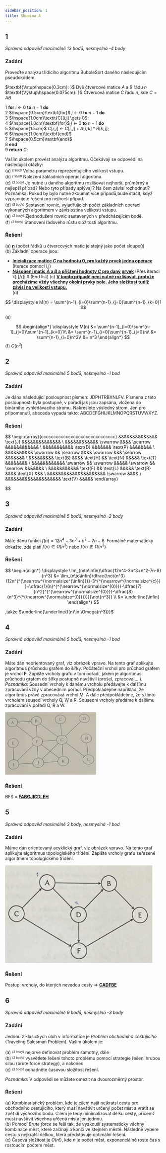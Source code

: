 ```yaml
---
sidebar_position: 1
title: Skupina A
---
```


## 1

*Správná odpověď macimálně 13 bodů, nesmyslná -4 body*

### Zadání

Proveďte analýzu třídícího algoritmu BubbleSort daného následujícím pseudokódem.

$\textbf{Vstup\hspace{0.3cm}: }$ Dvě čtvercové matice $\textit{A}$ a $\textit{B}$ řádu $n$ <br />
$\textbf{Výstup\hspace{0.075cm}: }$ Čtvercová matice $\textit{C}$ řádu $n$, kde $\textit{C} = \textit{AB}$ <br />

1 $\textbf{for}$ $\textit{i}$ $\gets$ 0 $\textbf{to}$ $\textit{n} - 1$  $\textbf{do}$ <br />
2 $\hspace{0.5cm}\textbf{for}$ $\textit{j}$ $\gets$ $0$ $\textbf{to}$ $\textit{n} - 1$  $\textbf{do}$ <br />
3 $\hspace{1.0cm}\textit{C}[i,j] \gets 0$; <br />
4 $\hspace{1.0cm}\textbf{for}$ $\textit{j}$ $\gets$ $0$ $\textbf{to}$ $\textit{n} - 1$  $\textbf{do}$ <br />
5 $\hspace{1.5cm}$ $\textit{C}[i,j]$ $\gets$ $\textit{C}[i,j] + \textit{A}[i,k] * \textit{B}[k,j]$; <br />
6 $\hspace{1.0cm}\textbf{end}$<br />
7 $\hspace{0.5cm}\textbf{end}$<br />
8 $\textbf{end}$<br />
9 $\textbf{return}$ $\textit{C}$;<br />

Vaším úkolem provést analýzu algoritmu. Očekávají se odpovědi na následující otázky: <br />
(a) <sup><sub>*(1 bod)*</sub></sup> Volba parametru reprezentujícího velikost vstupu. <br />
(b) <sup><sub>*(1 bod)*</sub></sup> Nalezení základních operací algoritmu. <br />
(c) <sup><sub>*(3 body)*</sub></sup> Je nutné u daného algoritmu rozlišovat nejhorší, průměrný a nejlepší případ? Nebo tyto případy splývají? Na čem závisí rozhodnutí? Poznámka: Pokud by bylo nutné zkoumat více případů,bude stačit, když vypracujete řešení pro nejhorší případ. <br />
(d) <sup><sub>*(3 body)*</sub></sup> Sestavení rovnic, vyjadřujících počet základních operací vykonaných algoritmem v závislostina velikosti vstupu. <br />
(e) <sup><sub>*(3 body)*</sub></sup> Zjednodušení rovnic sestavených v předcházejícím bodě. <br />
(f) <sup><sub>*(2 body)*</sub></sup> Stanovení řádového růstu složitosti algoritmu.

### Řešení

(a) <u>**n**</u> (počet řádků u čtvercových matic je stejný jako počet sloupců) <br />
(b) Základní operace jsou:
- ‎<u>**Inicializace matice $C$ na hodnotu 0, pro každý prvek jedna operace**</u> (Iterace pomocí i,j)
- ‎<u>**Násobení matic $A$ a $B$ a přičtení hodnoty $C$ pro daný prvek**</u> (Přes iteraci k)
[//]: # (End list)
(c) <u>**V tomto případě není nutné rozlišovat, protože procházíme vždy všechny okolní prvky pole. Jeho složitost tudíž závisí na velikosti vstupu.**</u> <br />
(d) 

$$
\displaystyle M(n) = \sum^{n-1}_{i=0}\sum^{n-1}_{j=0}\sum^{n-1}_{k=0}1
$$

(e)

$$
\begin{align*}
\displaystyle M(n) &= \sum^{n-1}_{i=0}\sum^{n-1}_{j=0}\sum^{n-1}_{k=0}1\\
&= \sum^{n-1}_{i=0}\sum^{n-1}_{j=0}n\\
&= \sum^{n-1}_{i=0}n^2\\
&= n^3
\end{align*}
$$
(f) $O(n^3)$ <br />

## 2

*Správná odpověď maximálně 5 bodů, nesmyslná -1 bod*

### Zadání

Je dána následující posloupnost písmen: JDPHTRBXNLFV. Písmena z této posloupnosti byla postupně, v pořadí jak jsou zapsána, vložena do binárního vyhledávacího stromu. Nakreslete výsledný strom. Jen pro připomenutí, abeceda vypadá takto: ABCDEFGHIJKLMNOPQRSTUVWXYZ.

### Řešení


$$
\begin{array}{cccccccccccccccccccccccccccccc}
&&&&&&&&&&&&&& \text{J} &&&&&&&&&&&&&& \\
&&&&&&&&&&&& \swarrow &&&& \searrow &&&&&&&&&&&& \\
&&&&&&&&&&& \text{D} &&&&&&& \text{P} &&&&&&&& \\
&&&&&&&&&& \swarrow && \searrow &&&& \swarrow &&& \searrow &&&&&&& \\
&&&&&&&&& \text{B} &&&& \text{H} && \text{N} &&&&& \text{T} &&&&&&&& \\
&&&&&&&&&&&& \swarrow && \swarrow &&&&& \swarrow && \searrow &&&&&&& \\
&&&&&&&&&&& \text{F} && \text{L} &&&&& \text{R} &&&& \text{X} &&& \\
&&&&&&&&&&&&&&&&&&&&& \swarrow &&&& \\
&&&&&&&&&&&&&&&&&&&& \text{V} &&&&&
\end{array}

$$

## 3

*Správná odpověď maximálně 5 bodů, nesmyslná -2 body*

### Zadání

Máte dánu funkci $f(n) = 12n^4 - 3n^3 + n^2 - 7n - 8$. Formálně matematicky dokažte, zda platí $f(n)\in \Omega(n^3)$ nebo $f(n)\notin \Omega(n^3)$

### Řešení

$$
\begin{align*}
\displaystyle
\lim_{n\to\infin}\dfrac{12n^4-3n^3+n^2-7n-8}{n^3} &= \lim_{n\to\infin}\dfrac{\not{n^3}(12n^{^{\nearrow^{\normalsize^{\infin}}}}-3^{^{\nearrow^{\normalsize^{c}}}}+\dfrac{1}{n}^{^{\nearrow^{\normalsize^{0}}}}-\dfrac{7}{n^2}^{^{\nearrow^{\normalsize^{0}}}}-\dfrac{8}{n^3}^{^{\nearrow^{\normalsize^{0}}}})}{\not{n^3}} \\
&= \underline{\infin}
\end{align*}
$$

,takže $\underline{\underline{f(n)\in \Omega(n^3)}}$

## 4

*Správná odpověď maximálně 5 bodů, nesmyslná -1 bod*

### Zadání

Máte dán neorientovaný graf, viz obrázek vpravo. Na tento graf aplikujte algoritmus průchodu grafem do šířky. Počáteční vrchol pro průchod grafem je vrchol **F**. Zapište vrcholy grafu v tom pořadí, jakém je algoritmus průchodu grafem do šířky postupně navštívil (prošel, zpracoval,...). *Poznámka*: Sousední vrcholy k danému vrcholu předávejte k dalšímu zpracování vždy v abecedním pořadí. Předpokládejme například, že algoritmus právě zpracovává vrchol M. A dále předpokládejme, že s tímto vrcholem sousedí vrcholy Q, W a R. Sousední vrcholy předáme k dalšímu zpracování v pořadí Q, R a W.

![](./graphs/unoriented_B.png)

### Řešení

BFS = <u>**FABGJICDLEH**</u>

## 5

*Správná odpověď maximálně 3 body, nesmyslná -1 bod*

### Zadání

Máme dán orientovaný acyklický graf, viz obrázek vpravo. Na tento graf aplikujte algoritmus topologiského třídění. Zapište vrcholy grafu seřazené algoritmem topologického třídění.


![](./graphs/oriented_A.png)

### Řešení

Postup: vrcholy, do kterých nevedou cesty $\Rightarrow$ <u>**CADFBE**</u>

## 6

*Správná odpověď maximálně 9 bodů, nesmyslná -3 body*

### Zadání

Jednou z klasických úloh v informatice je *Problém obchodního cestujícího* (Traveling Salesman Problem). Vaším úkolem je: <br />

(a) <sup><sub>*(3 body)*</sub></sup> nejprve definovat problém samotný, dále <br />
(b) <sup><sub>*(3 body)*</sub></sup> vysvětlete řešení tohoto problému pomocí strategie řešení hrubou silou (brute force strategy), a nakonec <br />
(c) <sup><sub>*(3 body)*</sub></sup> odhadněte časovou složitost řešení. <br />

*Poznámka*: V odpovědi se můžete omezit na dvourozměrný prostor.

### Řešení

(a) Kombinaristický problém, kde je cílem najít nejkratsí cestu pro obchodního cestujícího, který musí navštívit určený počet míst a vrátit se zpět di výchozího bodu. Cílem je tedy minimalizovat délku cesty, přičemž musí navštívit všechna uřčená místa jen jednou. <br />
(b) Pomocí *Brute force* se řeší tak, že vyzkouší systematicky všchny kombinace měst, které začínají a končí ve stejném městě. Následně vybere cestu s nejkratší délkou, která představuje optimální řešení. <br />
(c) Časová složitost je $O(n!)$, kde $n$ je počet měst, exponenciálně roste čas s rostoucím počtem měst.
